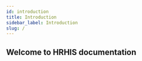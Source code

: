 ```yaml
---
id: introduction
title: Introduction
sidebar_label: Introduction
slug: /
---
```


## Welcome to HRHIS documentation